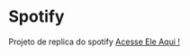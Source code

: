 # Spotify
 Projeto de replica do spotify
 <a href="https://guilhermecunha1.github.io/Spotify/" target="_blank">Acesse Ele Aqui !</a>
